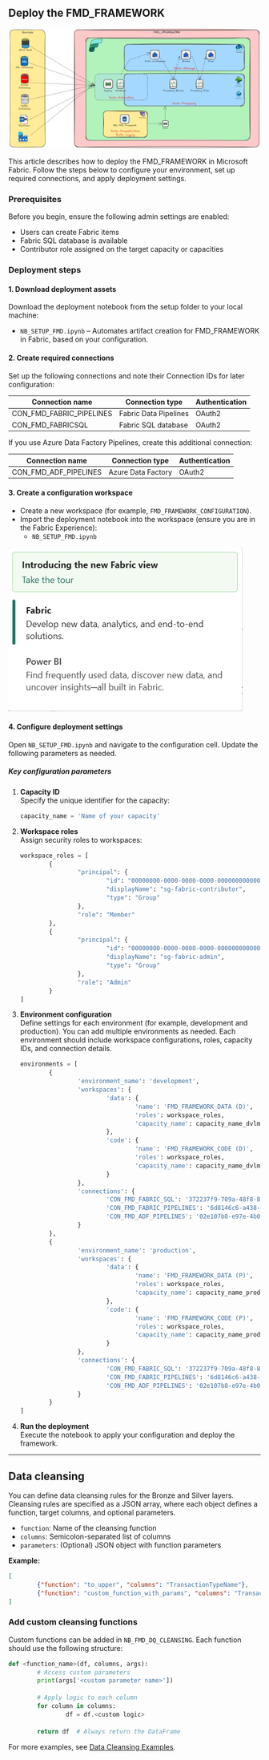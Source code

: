
## Deploy the FMD_FRAMEWORK

![FMD Overview](/Images/FMD_Overview.png)

This article describes how to deploy the FMD_FRAMEWORK in Microsoft Fabric. Follow the steps below to configure your environment, set up required connections, and apply deployment settings.

### Prerequisites

Before you begin, ensure the following admin settings are enabled:

- Users can create Fabric items
- Fabric SQL database is available
- Contributor role assigned on the target capacity or capacities

### Deployment steps

#### 1. Download deployment assets

Download the deployment notebook from the setup folder to your local machine:

- `NB_SETUP_FMD.ipynb` – Automates artifact creation for FMD_FRAMEWORK in Fabric, based on your configuration.



#### 2. Create required connections

Set up the following connections and note their Connection IDs for later configuration:

| Connection name              | Connection type           | Authentication |
|------------------------------|--------------------------|----------------|
| CON_FMD_FABRIC_PIPELINES     | Fabric Data Pipelines    | OAuth2         |
| CON_FMD_FABRICSQL            | Fabric SQL database      | OAuth2         |

If you use Azure Data Factory Pipelines, create this additional connection:

| Connection name              | Connection type           | Authentication |
|------------------------------|--------------------------|----------------|
| CON_FMD_ADF_PIPELINES        | Azure Data Factory        | OAuth2         |

#### 3. Create a configuration workspace

- Create a new workspace (for example, `FMD_FRAMEWORK_CONFIGURATION`).
- Import the deployment notebook into the workspace (ensure you are in the Fabric Experience):
	- `NB_SETUP_FMD.ipynb`

![Fabric Experience](/Images/FMD_Fabric_Experience.png)

#### 4. Configure deployment settings

Open `NB_SETUP_FMD.ipynb` and navigate to the configuration cell. Update the following parameters as needed.

##### Key configuration parameters

1. **Capacity ID**  
	 Specify the unique identifier for the capacity:

	 ```python
	 capacity_name = 'Name of your capacity'
	 ```

2. **Workspace roles**  
	 Assign security roles to workspaces:

	 ```python
	 workspace_roles = [
			 {
					 "principal": {
							 "id": "00000000-0000-0000-0000-000000000000",
							 "displayName": "sg-fabric-contributor",
							 "type": "Group"
					 },
					 "role": "Member"
			 },
			 {
					 "principal": {
							 "id": "00000000-0000-0000-0000-000000000000",
							 "displayName": "sg-fabric-admin",
							 "type": "Group"
					 },
					 "role": "Admin"
			 }
	 ]
	 ```

3. **Environment configuration**  
	 Define settings for each environment (for example, development and production). You can add multiple environments as needed. Each environment should include workspace configurations, roles, capacity IDs, and connection details.

	 ```python
	 environments = [
			 {
					 'environment_name': 'development',
					 'workspaces': {
							 'data': {
									 'name': 'FMD_FRAMEWORK_DATA (D)',
									 'roles': workspace_roles,
									 'capacity_name': capacity_name_dvlm
							 },
							 'code': {
									 'name': 'FMD_FRAMEWORK_CODE (D)',
									 'roles': workspace_roles,
									 'capacity_name': capacity_name_dvlm
							 }
					 },
					 'connections': {
							 'CON_FMD_FABRIC_SQL': '372237f9-709a-48f8-8fb2-ce06940c990e',
							 'CON_FMD_FABRIC_PIPELINES': '6d8146c6-a438-47df-94e2-540c552eb6d7',
							 'CON_FMD_ADF_PIPELINES': '02e107b8-e97e-4b00-a28c-668cf9ce3d9a'
					 }
			 },
			 {
					 'environment_name': 'production',
					 'workspaces': {
							 'data': {
									 'name': 'FMD_FRAMEWORK_DATA (P)',
									 'roles': workspace_roles,
									 'capacity_name': capacity_name_prod
							 },
							 'code': {
									 'name': 'FMD_FRAMEWORK_CODE (P)',
									 'roles': workspace_roles,
									 'capacity_name': capacity_name_prod
							 }
					 },
					 'connections': {
							 'CON_FMD_FABRIC_SQL': '372237f9-709a-48f8-8fb2-ce06940c990e',
							 'CON_FMD_FABRIC_PIPELINES': '6d8146c6-a438-47df-94e2-540c552eb6d7',
							 'CON_FMD_ADF_PIPELINES': '02e107b8-e97e-4b00-a28c-668cf9ce3d9a'
					 }
			 }
	 ]
	 ```

4. **Run the deployment**  
	 Execute the notebook to apply your configuration and deploy the framework.

---

## Data cleansing

You can define data cleansing rules for the Bronze and Silver layers. Cleansing rules are specified as a JSON array, where each object defines a function, target columns, and optional parameters.

- `function`: Name of the cleansing function
- `columns`: Semicolon-separated list of columns
- `parameters`: (Optional) JSON object with function parameters

**Example:**

```json
[
		{"function": "to_upper", "columns": "TransactionTypeName"},
		{"function": "custom_function_with_params", "columns": "TransactionTypeName;LastEditedBy", "parameters": {"param1": "abc", "param2": "123"}}
]
```

### Add custom cleansing functions

Custom functions can be added in `NB_FMD_DQ_CLEANSING`. Each function should use the following structure:

```python
def <function_name>(df, columns, args):
		# Access custom parameters
		print(args['<custom parameter name>'])

		# Apply logic to each column
		for column in columns:
				df = df.<custom logic>

		return df  # Always return the DataFrame
```

For more examples, see [Data Cleansing Examples][fmdDataCleansingExamplesLink].

[fmdDataCleansingExamplesLink]: /FMD_DATA_CLEANSING.MD

